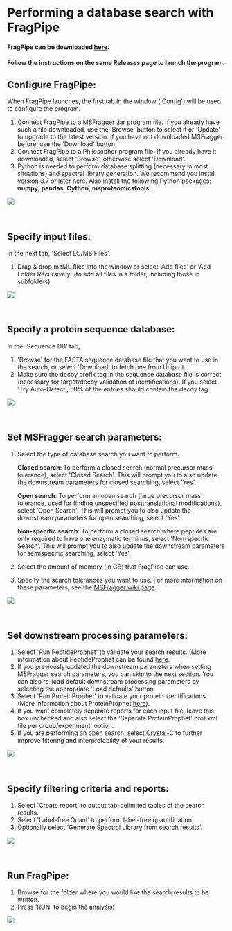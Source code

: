 # Performing a database search with FragPipe

#### FragPipe can be downloaded [here](https://github.com/Nesvilab/FragPipe/releases).
#### Follow the instructions on the same Releases page to launch the program. 

## Configure FragPipe:
When FragPipe launches, the first tab in the window ('Config') will be used to configure the program.
1) Connect FragPipe to a MSFragger .jar program file. If you already have such a file downloaded, use the 'Browse' button to select it or 'Update' to upgrade to the latest version. If you have not downloaded MSFragger before, use the 'Download' button.
2) Connect FragPipe to a Philosopher program file. If you already have it downloaded, select 'Browse', otherwise select 'Download'.
3) Python is needed to perform database splitting (necessary in most situations) and spectral library generation. We recommend you install version 3.7 or later [here](https://www.python.org/downloads/). Also install the following Python packages: **numpy**, **pandas**, **Cython**, **msproteomicstools**.

![](https://raw.githubusercontent.com/Nesvilab/MSFragger/tutorial/images/1.jpg)
 

 <br>

## Specify input files:
In the next tab, 'Select LC/MS Files',
1) Drag & drop mzML files into the window or select 'Add files' or 'Add Folder Recursively' (to add all files in a folder, including those in subfolders).

![](https://raw.githubusercontent.com/Nesvilab/MSFragger/tutorial/images/2.jpg)
 

 <br>

 
## Specify a protein sequence database:
In the 'Sequence DB' tab,
1) 'Browse' for the FASTA sequence database file that you want to use in the search, or select 'Download' to fetch one from Uniprot.
2) Make sure the decoy prefix tag in the sequence database file is correct (necessary for target/decoy validation of identifications). If you select 'Try Auto-Detect', 50% of the entries should contain the decoy tag.
  
![](https://raw.githubusercontent.com/Nesvilab/MSFragger/tutorial/images/3.jpg)


 <br>

## Set MSFragger search parameters:
1) Select the type of database search you want to perform.

   **Closed search**: To perform a closed search (normal precursor mass tolerance), select 'Closed Search'. This will prompt you to also update the downstream parameters for closed searching, select 'Yes'.

   **Open search**: To perform an open search (large precursor mass tolerance, used for finding unspecified posttranslational modifications), select 'Open Search'. This will prompt you to also update the downstream parameters for open searching, select 'Yes'.

   **Non-specific search**: To perform a closed search where peptides are only required to have one enzymatic terminus, select 'Non-specific Search'. This will prompt you to also update the downstream parameters for semispecific searching, select 'Yes'.
 2) Select the amount of memory (in GB) that FragPipe can use.
 3) Specify the search tolerances you want to use. For more information on these parameters, see the [MSFragger wiki page](https://github.com/Nesvilab/MSFragger/wiki).
 
![](https://raw.githubusercontent.com/Nesvilab/MSFragger/tutorial/images/5.jpg)
 
 
 <br>

## Set downstream processing parameters:
1) Select 'Run PeptideProphet' to validate your search results. (More information about PeptideProphet can be found [here](http://peptideprophet.sourceforge.net/).
2) If you previously updated the downstream parameters when setting MSFragger search parameters, you can skip to the next section. You can also re-load default downstream processing parameters by selecting the appropriate 'Load defaults' button.
3) Select 'Run ProteinProphet' to validate your protein identifications. (More information about ProteinProphet [here](http://proteinprophet.sourceforge.net/)).
4) If you want completely separate reports for each input file, leave this box unchecked and also select the 'Separate ProteinProphet' prot.xml file per group/experiment' option.
5) If you are performing an open search, select [Crystal-C](https://www.nesvilab.org/Crystal-C/) to further improve filtering and interpretability of your results.

![](https://raw.githubusercontent.com/Nesvilab/MSFragger/tutorial/images/6.jpg)


 <br>
 
## Specify filtering criteria and reports:
1) Select 'Create report' to output tab-delimited tables of the search results.
2) Select 'Label-free Quant' to perform label-free quantification. 
3) Optionally select 'Generate Spectral Library from search results'.

![](https://raw.githubusercontent.com/Nesvilab/MSFragger/tutorial/images/7.jpg)


 <br>
 
## Run FragPipe:
1) Browse for the folder where you would like the search results to be written.
2) Press 'RUN' to begin the analysis!


![](https://raw.githubusercontent.com/Nesvilab/MSFragger/tutorial/images/8.jpg)
 

